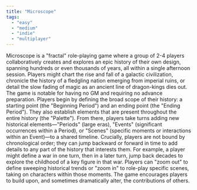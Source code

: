 ```yaml
---
title: "Microscope"
tags:
  - "easy"
  - "medium"
  - "indie"
  - "multiplayer"
---
```


Microscope is a "fractal" role-playing game where a group of 2-4 players collaboratively creates and explores an epic history of their own design, spanning hundreds or even thousands of years, all within a single afternoon session. Players might chart the rise and fall of a galactic civilization, chronicle the history of a fledgling nation emerging from imperial ruins, or detail the slow fading of magic as an ancient line of dragon-kings dies out.
The game is notable for having no GM and requiring no advance preparation. Players begin by defining the broad scope of their history: a starting point (the "Beginning Period") and an ending point (the "Ending Period"). They also establish elements that are present throughout the entire history (the "Palette"). From there, players take turns adding new historical elements—"Periods" (large eras), "Events" (significant occurrences within a Period), or "Scenes" (specific moments or interactions within an Event)—to a shared timeline. Crucially, players are not bound by chronological order; they can jump backward or forward in time to add details to any part of the history that interests them. For example, a player might define a war in one turn, then in a later turn, jump back decades to explore the childhood of a key figure in that war. Players can "zoom out" to define sweeping historical trends or "zoom in" to role-play specific scenes, taking on characters within those moments. The game encourages players to build upon, and sometimes dramatically alter, the contributions of others.
